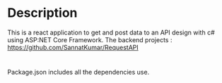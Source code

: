 # Description

This is a react application to get and post data to an API design with c# using ASP:NET Core Framework.
The backend projects : https://github.com/SannatKumar/RequestAPI 


# 

Package.json includes all the dependencies use.